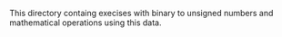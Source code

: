 This directory containg execises with binary to unsigned numbers and mathematical operations using this data.